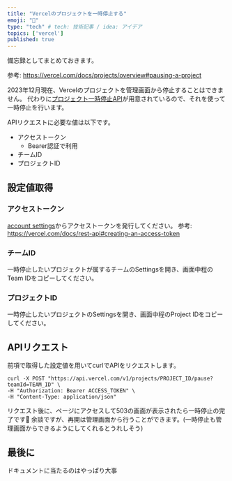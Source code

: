 ```yaml
---
title: "Vercelのプロジェクトを一時停止する"
emoji: "🐡"
type: "tech" # tech: 技術記事 / idea: アイデア
topics: ['vercel']
published: true
---
```


備忘録としてまとめておきます。

参考: https://vercel.com/docs/projects/overview#pausing-a-project

2023年12月現在、Vercelのプロジェクトを管理画面から停止することはできません。
代わりに[プロジェクト一時停止API](https://vercel.com/docs/rest-api/endpoints#pause-a-project)が用意されているので、それを使って一時停止を行います。

APIリクエストに必要な値は以下です。
- アクセストークン
    - Bearer認証で利用
- チームID
- プロジェクトID

## 設定値取得
### アクセストークン
[account settings](https://vercel.com/account/tokens)からアクセストークンを発行してください。
参考: https://vercel.com/docs/rest-api#creating-an-access-token

### チームID
一時停止したいプロジェクトが属するチームのSettingsを開き、画面中程のTeam IDをコピーしてください。

### プロジェクトID
一時停止したいプロジェクトのSettingsを開き、画面中程のProject IDをコピーしてください。

## APIリクエスト
前項で取得した設定値を用いてcurlでAPIをリクエストします。

```
curl -X POST "https://api.vercel.com/v1/projects/PROJECT_ID/pause?teamId=TEAM_ID" \
-H "Authorization: Bearer ACCESS_TOKEN" \
-H "Content-Type: application/json"
```

リクエスト後に、ページにアクセスして503の画面が表示されたら一時停止の完了です👏
余談ですが、再開は管理画面から行うことができます。(一時停止も管理画面からできるようにしてくれるとうれしそう)

## 最後に
ドキュメントに当たるのはやっぱり大事
